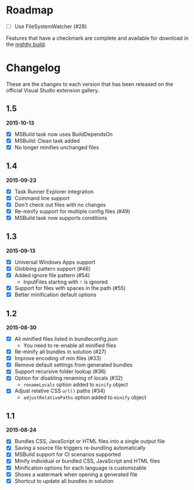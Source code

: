 # Roadmap

- [ ] Use FileSystemWatcher (#28)

Features that have a checkmark are complete and available for
download in the
[nightly build](http://vsixgallery.com/extension/a0ae318b-4f07-4f71-93cb-f21d3f03c6d3/).

# Changelog

These are the changes to each version that has been released
on the official Visual Studio extension gallery.

## 1.5

**2015-10-13**

- [x] MSBuild task now uses BuildDependsOn
- [x] MSBuild: Clean task added
- [x] No longer minifies unchanged files

## 1.4

**2015-09-23**

- [x] Task Runner Explorer integration
- [x] Command line support
- [x] Don't check out files with no changes
- [x] Re-minify support for multiple config files (#49)
- [x] MSBuild task now supports conditions

## 1.3

**2015-09-13**

- [x] Universal Windows Apps support
- [x] Globbing pattern support (#46)
- [x] Added ignore file pattern (#54)
  - InputFiles starting with `!` is ignored
- [x] Support for files with spaces in the path (#55)
- [x] Better minification default options

## 1.2

**2015-08-30**

- [x] All minified files listed in bundleconfig.json
   - You need to re-enable all minified files
- [x] Re-minify all bundles in solution (#27)
- [x] Improve encoding of min files (#33)
- [x] Remove default settings from generated bundles
- [x] Support recursive folder lookup (#36)
- [x] Option for disabling renaming of locals (#32)
   - `renameLocals` option added to `minify` object
- [x] Adjust relative CSS `url()` paths (#34)
   - `adjustRelativePaths` option added to `minify` object

## 1.1

**2015-08-24**

- [x] Bundles CSS, JavaScript or HTML files into a single output file
- [x] Saving a source file triggers re-bundling automatically
- [x] MSBuild support for CI scenarios supported
- [x] Minify individual or bundled CSS, JavaScript and HTML files
- [x] Minification options for each language is customizable
- [x] Shows a watermark when opening a generated file
- [x] Shortcut to update all bundles in solution
